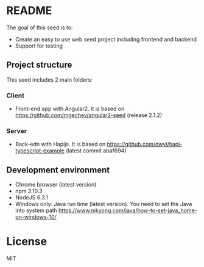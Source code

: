 # README #

The goal of this seed is to:
* Create an easy to use web seed project including frontend and backend
* Support for testing

## Project structure ##
This seed includes 2 main folders:
### Client ###
- Front-end app with Angular2. It is based on https://github.com/mgechev/angular2-seed (release 2.1.2)
### Server ###
- Back-edn with Hapijs. It is based on https://github.com/dwyl/hapi-typescript-example (latest commit abaf694)

## Development environment ##
- Chrome browser (latest version)
- npm 3.10.3
- NodeJS 6.3.1
- Windows only: Java run time (latest version). You need to set the Java into system path https://www.mkyong.com/java/how-to-set-java_home-on-windows-10/

# License

MIT

